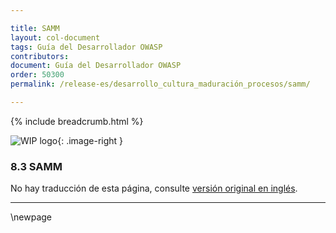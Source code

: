 ```yaml
---

title: SAMM
layout: col-document
tags: Guía del Desarrollador OWASP
contributors:
document: Guía del Desarrollador OWASP
order: 50300
permalink: /release-es/desarrollo_cultura_maduración_procesos/samm/

---
```


{% include breadcrumb.html %}

<style type="text/css">
.image-right {
  height: 180px;
  display: block;
  margin-left: auto;
  margin-right: auto;
  float: right;
}
</style>

![WIP logo](../../../assets/images/dg_wip.png "Trabajo en curso"){: .image-right }

### 8.3 SAMM

No hay traducción de esta página, consulte [versión original en inglés][release1003].

----

[release1003]: https://github.com/OWASP/www-project-developer-guide/blob/main/release/10-culture-process/03-samm.md

\newpage
